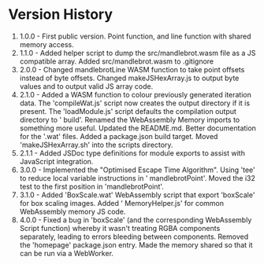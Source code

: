 # Version History

1. 1.0.0 - First public version. Point function, and line function with shared memory access.
2. 1.1.0 - Added helper script to dump the src/mandlebrot.wasm file as a JS compatible array. Added src/mandlebrot.wasm
   to .gitignore
3. 2.0.0 - Changed mandlebrotLine WASM function to take point offsets instead of byte offsets. Changed makeJSHexArray.js
   to output byte values and to output valid JS array code.
4. 2.1.0 - Added a WASM function to colour previously generated iteration data. The 'compileWat.js' script now creates
   the output directory if it is present. The 'loadModule.js' script defaults the compilation output directory to '
   build'. Renamed the WebAssembly Memory imports to something more useful. Updated the README.md. Better documentation
   for the '.wat' files. Added a package.json build target. Moved 'makeJSHexArray.sh' into the scripts directory.
5. 2.1.1 - Added JSDoc type definitions for module exports to assist with JavaScript integration.
6. 3.0.0 - Implemented the "Optimised Escape Time Algorithm". Using 'tee' to reduce local variable instructions in '
   mandlebrotPoint'. Moved the i32 test to the first position in 'mandlebrotPoint'.
7. 3.1.0 - Added 'BoxScale.wat' WebAssembly script that export 'boxScale' for box scaling images. Added '
   MemoryHelper.js' for common WebAssembly memory JS code.
8. 4.0.0 - Fixed a bug in 'boxScale' (and the corresponding WebAssembly Script function) whereby it wasn't treating RGBA
   components separately, leading to errors bleeding between components. Removed the 'homepage' package.json entry. Made
   the memory shared so that it can be run via a WebWorker.